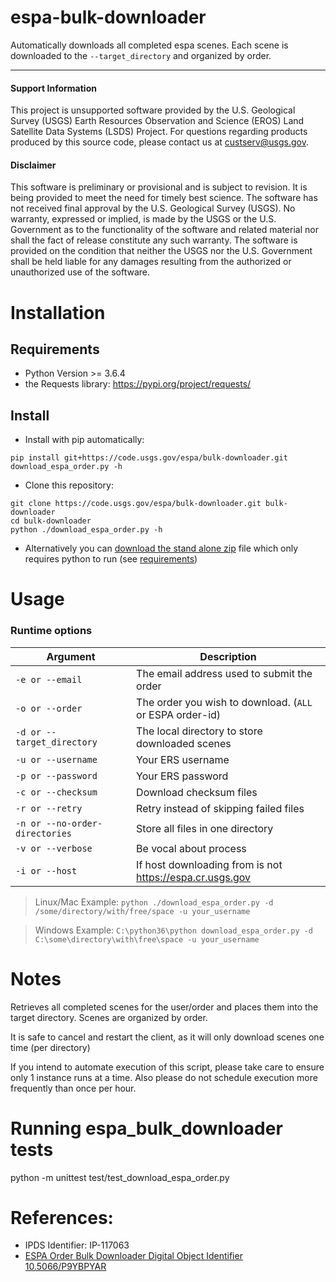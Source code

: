 # espa-bulk-downloader

Automatically downloads all completed espa scenes.  Each scene is downloaded to the `--target_directory` and organized by order.

---

#### Support Information

This project is unsupported software provided by the U.S. Geological Survey (USGS) Earth Resources Observation and Science (EROS) Land Satellite Data Systems (LSDS) Project. For questions regarding products produced by this source code, please contact us at [custserv@usgs.gov][2].

#### Disclaimer

This software is preliminary or provisional and is subject to revision. It is being provided to meet the need for timely best science. The software has not received final approval by the U.S. Geological Survey (USGS). No warranty, expressed or implied, is made by the USGS or the U.S. Government as to the functionality of the software and related material nor shall the fact of release constitute any such warranty. The software is provided on the condition that neither the USGS nor the U.S. Government shall be held liable for any damages resulting from the authorized or unauthorized use of the software.


# Installation

## Requirements

* Python Version >= 3.6.4
* the Requests library: https://pypi.org/project/requests/


## Install
* Install with pip automatically:
```
pip install git+https://code.usgs.gov/espa/bulk-downloader.git
download_espa_order.py -h
```
* Clone this repository:
```
git clone https://code.usgs.gov/espa/bulk-downloader.git bulk-downloader
cd bulk-downloader
python ./download_espa_order.py -h
```
* Alternatively you can [download the stand alone zip][1] file which only requires python to run (see [requirements](#requirements))

# Usage
### Runtime options

Argument | Description
---|---
`-e or --email` | The email address used to submit the order
`-o or --order` | The order you wish to download.  (`ALL` or ESPA order-id)
`-d or --target_directory` | The local directory to store downloaded scenes
`-u or --username` | Your ERS username
`-p or --password` | Your ERS password
`-c or --checksum` | Download checksum files
`-r or --retry` | Retry instead of skipping failed files
`-n or --no-order-directories` | Store all files in one directory
`-v or --verbose` | Be vocal about process
`-i or --host` | If host downloading from is not https://espa.cr.usgs.gov 

> Linux/Mac Example: `python ./download_espa_order.py -d /some/directory/with/free/space -u your_username`

> Windows Example: `C:\python36\python download_espa_order.py -d C:\some\directory\with\free\space -u your_username`

# Notes
Retrieves all completed scenes for the user/order
and places them into the target directory.
Scenes are organized by order.

It is safe to cancel and restart the client, as it will
only download scenes one time (per directory)

If you intend to automate execution of this script,
please take care to ensure only 1 instance runs at a time.
Also please do not schedule execution more frequently than
once per hour.

# Running espa_bulk_downloader tests
python -m unittest test/test_download_espa_order.py

# References:
* IPDS Identifier: IP-117063 
* [ESPA Order Bulk Downloader Digital Object Identifier 10.5066/P9YBPYAR](https://doi.org/10.5066/P9YBPYAR)


[1]: https://code.usgs.gov/espa/bulk-downloader/-/archive/master/bulk-downloader-master.zip
[2]: mailto:custserv@usgs.gov
[3]: https://github.com/requests/requests
